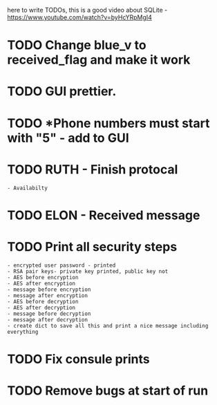 here to write TODOs,
this is a good video about SQLite - https://www.youtube.com/watch?v=byHcYRpMgI4

# TODO Change blue_v to received_flag and make it work
# TODO GUI prettier.
# TODO *Phone numbers must start with "5" - add to GUI
# TODO RUTH - Finish protocal 
    - Availabilty
# TODO ELON - Received message 
# TODO Print all security steps
    - encrypted user password - printed
    - RSA pair keys- private key printed, public key not
    - AES before encryption
    - AES after encryption
    - message before encryption
    - message after encryption
    - AES before decryption
    - AES after decryption
    - message before decryption
    - message after decryption
    - create dict to save all this and print a nice message including everything
# TODO Fix consule prints
# TODO Remove bugs at start of run



